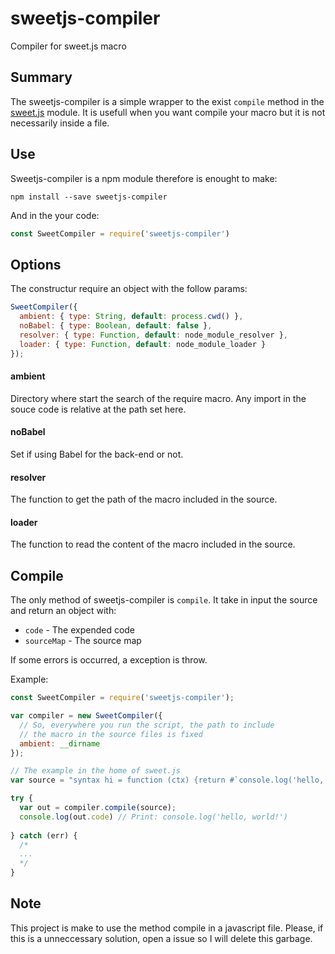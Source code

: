 # sweetjs-compiler
Compiler for sweet.js macro

## Summary
The sweetjs-compiler is a simple wrapper to the exist `compile` method in the [sweet.js](http://sweetjs.org/) module.
It is usefull when you want compile your macro but it is not necessarily inside a file.

## Use
Sweetjs-compiler is a npm module therefore is enought to make:

```npm install --save sweetjs-compiler```

And in the your code: 

```javascript
const SweetCompiler = require('sweetjs-compiler')
```

## Options
The constructur require an object with the follow params:

```javascript
SweetCompiler({
  ambient: { type: String, default: process.cwd() },
  noBabel: { type: Boolean, default: false },
  resolver: { type: Function, default: node_module_resolver },
  loader: { type: Function, default: node_module_loader }
});
```

#### ambient
Directory where start the search of the require macro. Any import in the souce code is relative at the path set here.
#### noBabel
Set if using Babel for the back-end or not.
#### resolver
The function to get the path of the macro included in the source.
#### loader
The function to read the content of the macro included in the source.

## Compile
The only method of sweetjs-compiler is `compile`. It take in input the source and return an object with:
* `code` - The expended code
* `sourceMap` - The source map

If some errors is occurred, a exception is throw.

Example:
```javascript
const SweetCompiler = require('sweetjs-compiler');

var compiler = new SweetCompiler({
  // So, everywhere you run the script, the path to include 
  // the macro in the source files is fixed
  ambient: __dirname 
});

// The example in the home of sweet.js
var source = "syntax hi = function (ctx) {return #`console.log('hello, world!')`;} hi";

try {
  var out = compiler.compile(source);
  console.log(out.code) // Print: console.log('hello, world!')
  
} catch (err) {
  /*
  ...
  */
}
```

## Note
This project is make to use the method compile in a javascript file. Please, if this is a unneccessary solution, open a issue so I will delete this garbage.
